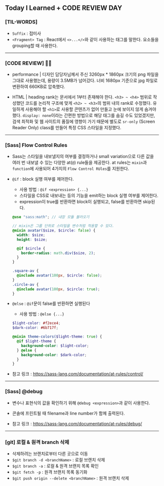 ## Today I Learned + CODE REVIEW DAY

### [TIL-WORDS]

- `Suffix` : 접미사
- `<Fragment> Tag` : React에서 `<>...</>`와 같이 사용하는 태그를 말한다. 요소들을 grouping할 때 사용한다.

---

### [CODE REVIEW] 👩‍💻

- performance | 디자인 담당자님께서 주신 3260px \* 1860px 크기의 png 파일을 그대로 사용했는데, 용량이 3.5MB가 넘어갔다. 너비 1680px 기준으로 jpg 파일로 변환하여 660KB로 압축했다.

- HTML | heading rank는 문서에서 1부터 존재해야 한다. `<h3> ~ <h4>` 범위로 작성했던 코드를 논리적 구조에 맞게 `<h2> ~ <h3>`의 범위 내의 rank로 수정했다. 유일하게 사용해야 할 `<h1>`로 사용할 콘텐츠가 없어 만들고 눈에 보이지 않게 숨겨야 했다. `display: none`이라는 간편한 방법으로 해당 태그를 숨길 수도 있었겠지만, 검색 최적화 및 웹 사이트의 품질에 영향이 가기 때문에 별도로 `sr-only` (Screen Reader Only) class를 만들어 특정 CSS 스타일을 지정했다.

---

### [Sass] Flow Control Rules

- Sass는 스타일을 내보낼지의 여부를 결정하거나 small variation으로 다른 값을 여러 번 내보낼 수 있는 다양한 at(`@`) rule들을 제공한다. at rules는 `mixin`과 `function`에 사용되어 4가지의 `Flow Control RUles`를 지원한다.
- `@if` : block 실행 여부를 제어한다.

  - 사용 방법 : `@if <expression> {...}`
  - 스타일을 CSS로 내보내는 등의 기능을 emit하는 block 실행 여부를 제어한다.
  - expression이 true를 반환하면 block이 실행되고, false를 반환하면 skip된다.

  ```scss
  @use "sass:math"; // 내장 모듈 불러오기

  // mixin은 그룹 단위로 스타일을 변수처럼 적용할 수 있다.
  @mixin avatar($size, $circle: false) {
    width: $size;
    height: $size;

    @if $circle {
      border-radius: math.div($size, 2);
    }
  }

  .square-av {
    @include avatar(100px, $circle: false);
  }
  .circle-av {
    @include avatar(100px, $circle: true);
  }
  ```

- `@else` : `@if`문이 false를 반환하면 실행된다

  - 사용 방법 : `@else {...}`

  ```scss
  $light-color: #f2ece4;
  $dark-color: #6b717f;

  @mixin theme-colors($light-theme: true) {
    @if $light-theme {
      background-color: $light-color;
    } @else {
      background-color: $dark-color;
    }
  }
  ```

- 참고 링크 : https://sass-lang.com/documentation/at-rules/control/

---

### [Sass] @debug

- 변수나 표현식의 값을 확인하기 위해 `@debug <expression>`과 같이 사용한다.
- 콘솔에 프린트될 때 filename과 line number가 함께 출력된다.

- 참고 링크 : https://sass-lang.com/documentation/at-rules/debug/

---

### [git] 로컬 & 원격 branch 삭제

- 삭제하려는 브랜치로부터 다른 곳으로 이동
- `$git branch -d <branchName>` : 로컬 브랜치 삭제
- `$git branch -a` : 로컬 & 원격 브랜치 목록 확인
- `$git fetch -p` : 원격 브랜치 목록 동기화
- `$git push origin --delete <branchName>` : 원격 브랜치 삭제
